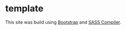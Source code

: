 # template
This site was build using [Bootstrap](https://getbootstrap.com) and [SASS Compiler](https://sass-lang.com/install/).
